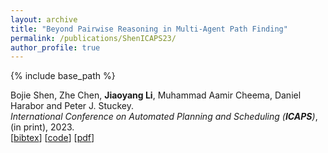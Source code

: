 ```yaml
---
layout: archive
title: "Beyond Pairwise Reasoning in Multi-Agent Path Finding"
permalink: /publications/ShenICAPS23/
author_profile: true
---
```


{% include base_path %}

Bojie Shen, Zhe Chen,  **Jiaoyang Li**, Muhammad Aamir Cheema, Daniel Harabor and Peter J. Stuckey.      
<i>International Conference on Automated Planning and Scheduling (**ICAPS**)</i>, (in print), 2023.     
[<a href="javascript:void(0)" onclick="(function(target, id) { if ($('#' + id).css('display') == 'block') { $('#' + id).hide('fast'); $(target).text('bibtex') } else { $('#' + id).show('fast'); $(target).text('bibtex▲') } })(this, 'bibtex-ShenICAPS23');">bibtex</a>]
[[code](https://github.com/bshen95/CBSH2-RTC-CHBP)]
[[pdf](https://jiaoyangli.me/files/ShenICAPS23.pdf)]
<div id="bibtex-ShenICAPS23" style="display:none">
<pre>@inproceedings{ShenICAPS23,
  author    = {Bojie Shen and Zhe Chen and Jiaoyang Li and Muhammad Aamir Cheema and Daniel Harabor and Peter J. Stuckey},
  title     = {Beyond Pairwise Reasoning in Multi-Agent Path Finding},
  booktitle = {Proceedings of the International Conference on Automated Planning and Scheduling (ICAPS)},
  year      = {2023}
}
</pre></div>  